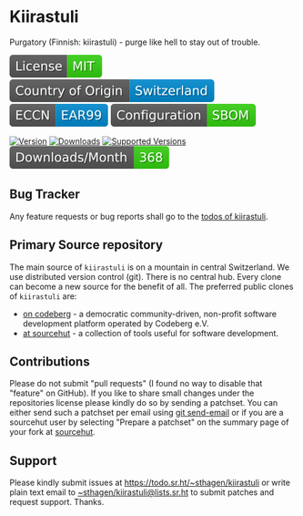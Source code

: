# Kiirastuli

Purgatory (Finnish: kiirastuli) - purge like hell to stay out of trouble.

[![license](badges/license-spdx-mit.svg)](https://git.sr.ht/~sthagen/kiirastuli/tree/default/item/LICENSE)
[![Country of Origin](badges/country-of-origin-name-switzerland-neutral.svg)](https://git.sr.ht/~sthagen/kiirastuli/tree/default/item/COUNTRY-OF-ORIGIN)
[![Export Classification Control Number (ECCN)](badges/export-control-classification-number_eccn-ear99-neutral.svg)](https://git.sr.ht/~sthagen/kiirastuli/tree/default/item/EXPORT-CONTROL-CLASSIFICATION-NUMBER)
[![Configuration](badges/configuration-sbom.svg)](third-party/index.html)

[![Version](https://img.shields.io/pypi/v/kiirastuli.svg?style=flat)](https://pypi.python.org/pypi/kiirastuli/)
[![Downloads](https://static.pepy.tech/badge/kiirastuli/month)](https://pepy.tech/project/kiirastuli)
[![Supported Versions](https://img.shields.io/pypi/pyversions/kiirastuli.svg?style=flat)](https://pypi.python.org/pypi/kiirastuli/)
[![Maintenance Status](docs/badges/downloads-per-month.svg)](https://git.sr.ht/~sthagen/kiirastuli/log)

## Bug Tracker

Any feature requests or bug reports shall go to the [todos of kiirastuli](https://todo.sr.ht/~sthagen/kiirastuli).

## Primary Source repository

The main source of `kiirastuli` is on a mountain in central Switzerland.
We use distributed version control (git).
There is no central hub.
Every clone can become a new source for the benefit of all.
The preferred public clones of `kiirastuli` are:

* [on codeberg](https://codeberg.org/sthagen/kiirastuli) - a democratic community-driven, non-profit software development platform operated by Codeberg e.V.
* [at sourcehut](https://git.sr.ht/~sthagen/kiirastuli) - a collection of tools useful for software development.

## Contributions

Please do not submit "pull requests" (I found no way to disable that "feature" on GitHub).
If you like to share small changes under the repositories license please kindly do so by sending a patchset.
You can either send such a patchset per email using [git send-email](https://git-send-email.io) or 
if you are a sourcehut user by selecting "Prepare a patchset" on the summary page of your fork at [sourcehut](https://git.sr.ht/).

## Support

Please kindly submit issues at <https://todo.sr.ht/~sthagen/kiirastuli> or write plain text email to <~sthagen/kiirastuli@lists.sr.ht> to submit patches and request support. Thanks.
